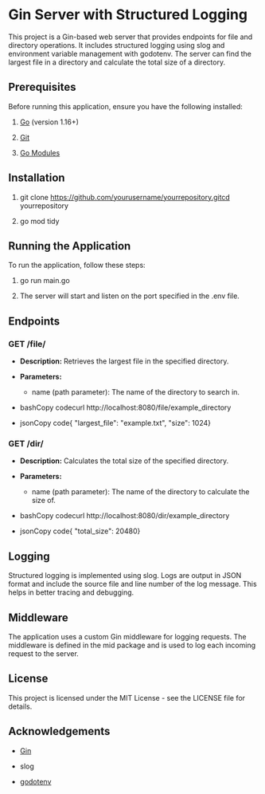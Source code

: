Gin Server with Structured Logging
==================================

This project is a Gin-based web server that provides endpoints for file and directory operations. It includes structured logging using slog and environment variable management with godotenv. The server can find the largest file in a directory and calculate the total size of a directory.

Prerequisites
-------------

Before running this application, ensure you have the following installed:

1.  [Go](https://golang.org/doc/install) (version 1.16+)
    
2.  [Git](https://git-scm.com/book/en/v2/Getting-Started-Installing-Git)
    
3.  [Go Modules](https://blog.golang.org/using-go-modules)
    

Installation
------------

1.  git clone https://github.com/yourusername/yourrepository.gitcd yourrepository
    
2.  go mod tidy
    
   

Running the Application
-----------------------

To run the application, follow these steps:

1.  go run main.go
    
2.  The server will start and listen on the port specified in the .env file.
    

Endpoints
---------

### GET /file/

*   **Description:** Retrieves the largest file in the specified directory.
    
*   **Parameters:**
    
    *   name (path parameter): The name of the directory to search in.
        
*   bashCopy codecurl http://localhost:8080/file/example\_directory
    
*   jsonCopy code{ "largest\_file": "example.txt", "size": 1024}
    

### GET /dir/

*   **Description:** Calculates the total size of the specified directory.
    
*   **Parameters:**
    
    *   name (path parameter): The name of the directory to calculate the size of.
        
*   bashCopy codecurl http://localhost:8080/dir/example\_directory
    
*   jsonCopy code{ "total\_size": 20480}
    

Logging
-------

Structured logging is implemented using slog. Logs are output in JSON format and include the source file and line number of the log message. This helps in better tracing and debugging.

Middleware
----------

The application uses a custom Gin middleware for logging requests. The middleware is defined in the mid package and is used to log each incoming request to the server.

License
-------

This project is licensed under the MIT License - see the LICENSE file for details.



Acknowledgements
----------------

*   [Gin](https://github.com/gin-gonic/gin)
    
*   slog
    
*   [godotenv](https://github.com/joho/godotenv)
    
